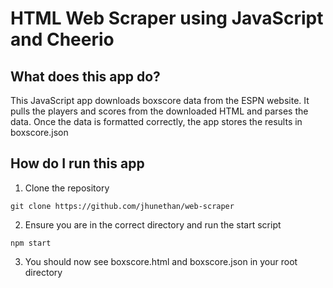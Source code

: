# HTML Web Scraper using JavaScript and Cheerio



<h2> What does this app do? </h2>

This JavaScript app downloads boxscore data from the ESPN website. It pulls the players and scores from the downloaded HTML and parses the data. Once the data is formatted correctly, the app stores the results in boxscore.json

<h2> How do I run this app </h2>

1. Clone the repository

```
git clone https://github.com/jhunethan/web-scraper
```

2. Ensure you are in the correct directory and run the start script

```
npm start
```
3. You should now see boxscore.html and boxscore.json in your root directory